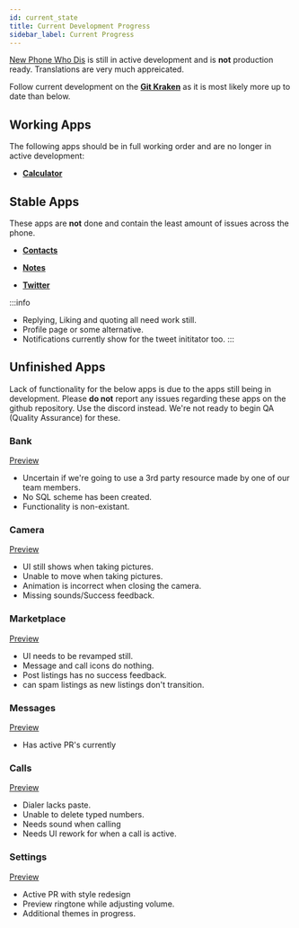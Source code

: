 ```yaml
---
id: current_state
title: Current Development Progress
sidebar_label: Current Progress
---
```


[New Phone Who Dis](https://github.com/project-error/npwd) is still in active development and is **not** production ready. Translations are very much appreicated.

Follow current development on the [**Git Kraken**](https://app.gitkraken.com/glo/card/280229b041b54407946be50eb2e9c02b) as it is most likely more up to date than below.

## Working Apps
The following apps should be in full working order and are no longer in active development:

- [**Calculator**](https://i.imgur.com/96e3bFF.png)

## Stable Apps
These apps are **not** done and contain the least amount of issues across the phone.

- [**Contacts**](https://i.imgur.com/3Qc1eJB.png)

- [**Notes**](https://i.imgur.com/m0ktIyj.png)

- [**Twitter**](https://i.imgur.com/WfjOl1t.png)

:::info
  - Replying, Liking and quoting all need work still.
  - Profile page or some alternative.
  - Notifications currently show for the tweet inititator too.
:::
    
## Unfinished Apps
Lack of functionality for the below apps is due to the apps still being in development. Please **do not** report any issues regarding these apps on the github repository. Use the discord instead. We're not ready to begin QA (Quality Assurance) for these.

### Bank
[Preview](https://i.imgur.com/P5Dg0Mj.png)

  - Uncertain if we're going to use a 3rd party resource made by one of our team members.
  - No SQL scheme has been created.
  - Functionality is non-existant.
### Camera
[Preview](https://i.imgur.com/1aGEV28.png)

  - UI still shows when taking pictures.
  - Unable to move when taking pictures.
  - Animation is incorrect when closing the camera.
  - Missing sounds/Success feedback.

### Marketplace
[Preview](https://i.imgur.com/8hPm6tU.png)

  - UI needs to be revamped still.
  - Message and call icons do nothing.
  - Post listings has no success feedback.
  - can spam listings as new listings don't transition.

### Messages
[Preview](https://i.imgur.com/UYHoVvy.png)

  - Has active PR's currently

### Calls

[Preview](https://i.imgur.com/zuxERmR.png)

  - Dialer lacks paste.
  - Unable to delete typed numbers.
  - Needs sound when calling
  - Needs UI rework for when a call is active.
### Settings

[Preview](https://i.imgur.com/0ggMdij.png)

  - Active PR with style redesign
  - Preview ringtone while adjusting volume.
  - Additional themes in progress.
